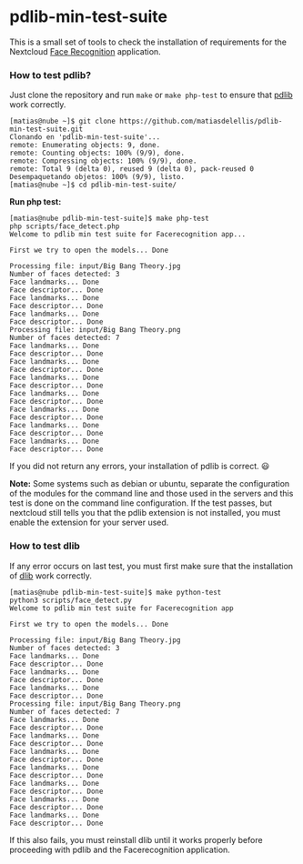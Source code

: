 # pdlib-min-test-suite
This is a small set of tools to check the installation of requirements for the Nextcloud [Face Recognition](https://github.com/matiasdelellis/facerecognition) application.

### How to test pdlib?
Just clone the repository and run `make` or `make php-test` to ensure that [pdlib](https://github.com/goodspb/pdlib) work correctly.
```
[matias@nube ~]$ git clone https://github.com/matiasdelellis/pdlib-min-test-suite.git
Clonando en 'pdlib-min-test-suite'...
remote: Enumerating objects: 9, done.
remote: Counting objects: 100% (9/9), done.
remote: Compressing objects: 100% (9/9), done.
remote: Total 9 (delta 0), reused 9 (delta 0), pack-reused 0
Desempaquetando objetos: 100% (9/9), listo.
[matias@nube ~]$ cd pdlib-min-test-suite/
```

**Run php test:**
```
[matias@nube pdlib-min-test-suite]$ make php-test
php scripts/face_detect.php
Welcome to pdlib min test suite for Facerecognition app...

First we try to open the models... Done

Processing file: input/Big Bang Theory.jpg
Number of faces detected: 3
Face landmarks... Done
Face descriptor... Done
Face landmarks... Done
Face descriptor... Done
Face landmarks... Done
Face descriptor... Done
Processing file: input/Big Bang Theory.png
Number of faces detected: 7
Face landmarks... Done
Face descriptor... Done
Face landmarks... Done
Face descriptor... Done
Face landmarks... Done
Face descriptor... Done
Face landmarks... Done
Face descriptor... Done
Face landmarks... Done
Face descriptor... Done
Face landmarks... Done
Face descriptor... Done
Face landmarks... Done
Face descriptor... Done
```
If you did not return any errors, your installation of pdlib is correct. :smiley:

**Note:** Some systems such as debian or ubuntu, separate the configuration of
the modules for the command line and those used in the servers and this test is
done on the command line configuration.
If the test passes, but nextcloud still tells you that the pdlib extension is not
installed, you must enable the extension for your server used.

### How to test dlib
If any error occurs on last test, you must first make sure that the installation of [dlib](https://github.com/davisking/dlib) work correctly.

```
[matias@nube pdlib-min-test-suite]$ make python-test
python3 scripts/face_detect.py
Welcome to pdlib min test suite for Facerecognition app

First we try to open the models... Done

Processing file: input/Big Bang Theory.jpg
Number of faces detected: 3
Face landmarks... Done
Face descriptor... Done
Face landmarks... Done
Face descriptor... Done
Face landmarks... Done
Face descriptor... Done
Processing file: input/Big Bang Theory.png
Number of faces detected: 7
Face landmarks... Done
Face descriptor... Done
Face landmarks... Done
Face descriptor... Done
Face landmarks... Done
Face descriptor... Done
Face landmarks... Done
Face descriptor... Done
Face landmarks... Done
Face descriptor... Done
Face landmarks... Done
Face descriptor... Done
Face landmarks... Done
Face descriptor... Done
```
If this also fails, you must reinstall dlib until it works properly before proceeding with pdlib and the Facerecognition application.
